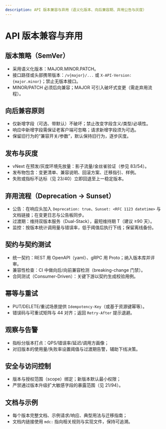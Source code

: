 ```yaml
---
description: API 版本兼容与弃用（语义化版本、向后兼容期、弃用公告与灰度）
---
```

# API 版本兼容与弃用

## 版本策略（SemVer）
- 采用语义化版本：MAJOR.MINOR.PATCH。
- 接口路径或头部携带版本：`/v{major}/...` 或 `X-API-Version: {major.minor}`；禁止无版本接口。
- MINOR/PATCH 必须后向兼容；MAJOR 可引入破坏式变更（需走弃用流程）。

## 向后兼容原则
- 仅新增字段（可选、带默认）不破坏；禁止改变字段含义/类型/必填性。
- 响应中新增字段需保证老客户端可忽略；请求新增字段须为可选。
- 保留旧行为的“兼容开关/参数”，默认保持旧行为，逐步灰度。

## 发布与灰度
- vNext 在预发/灰度环境先放量：影子流量/金丝雀验证（参见 83/54）。
- 发布物包含：变更清单、兼容说明、回滚方案、迁移指引、样例。
- 失败或指标不达标（见 23/40）立即回退至上一稳定版本。

## 弃用流程（Deprecation → Sunset）
- 公告：在响应头加入 `Deprecation: true`、`Sunset: <RFC 1123 datetime>` 与文档链接；在变更日志与公告板同步。
- 过渡期：维持双版本服务（Dual-Stack），最短维持期 T（建议 ≥90 天）。
- 监控：按版本统计调用量与错误率，低于阈值后执行下线；保留离线备份。

## 契约与契约测试
- 统一契约：REST 用 OpenAPI（yaml）、gRPC 用 Proto；纳入版本库并评审。
- 兼容性检查：CI 中做向后/向前兼容检测（breaking-change 门禁）。
- 合同测试（Consumer-Driven）：关键下游以契约生成校验用例。

## 幂等与重试
- PUT/DELETE/重试场景提供 `Idempotency-Key`（或基于资源键幂等）。
- 错误码与可重试矩阵与 44 对齐；返回 `Retry-After` 提示退避。

## 观察与告警
- 指标分版本打点：QPS/错误率/延迟/调用方画像；
- 对旧版本的使用量/失败率设置阈值与过渡期告警，辅助下线决策。

## 安全与访问控制
- 版本与授权范围（scope）绑定；新版本默认最小权限；
- 严禁通过版本升级扩大敏感字段的暴露范围（见 21/94）。

## 文档与示例
- 每个版本完整文档、示例请求/响应、典型用法与迁移指南；
- 文档内链接使用 `mdc:` 指向相关规则与实现文件，保持可追溯。